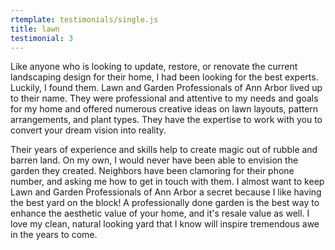 ```yaml
---
rtemplate: testimonials/single.js
title: lawn
testimonial: 3
---
```


Like anyone who is looking to update, restore, or renovate the current landscaping design for their home, I had been looking for the best experts. Luckily, I found them. Lawn and Garden Professionals of Ann Arbor lived up to their name. They were professional and attentive to my needs and goals for my home and offered numerous creative ideas on lawn layouts, pattern arrangements, and plant types. They have the expertise to work with you to convert your dream vision into reality. 

Their years of experience and skills help to create magic out of rubble and barren land. On my own, I would never have been able to envision the garden they created. Neighbors have been clamoring for their phone number, and asking me how to get in touch with them. I almost want to keep Lawn and Garden Professionals of Ann Arbor a secret because I like having the best yard on the block! A professionally done garden is the best way to enhance the aesthetic value of your home, and it's resale value as well. I love my clean, natural looking yard that I know will inspire tremendous awe in the years to come.